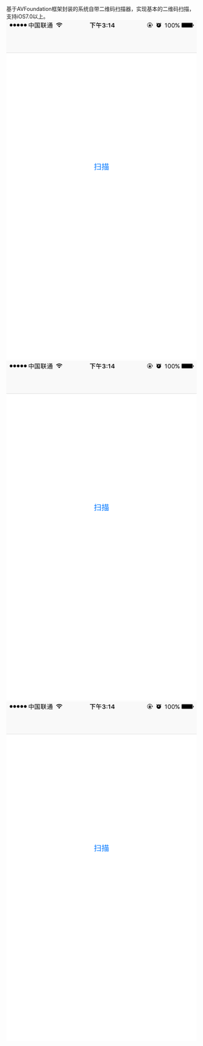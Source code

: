 基于AVFoundation框架封装的系统自带二维码扫描器，实现基本的二维码扫描，支持iOS7.0以上。
![image](https://github.com/CampbellQi/QRCodeScanner/raw/master/ScreenShots/1.jpg)
![image](https://github.com/CampbellQi/QRCodeScanner/raw/master/ScreenShots/1.jpg)
![image](https://github.com/CampbellQi/QRCodeScanner/raw/master/ScreenShots/1.jpg)
